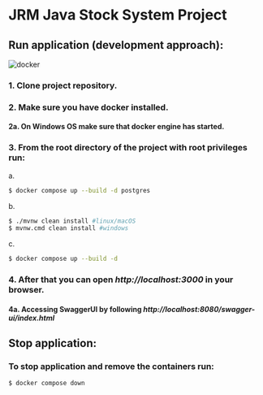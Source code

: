 # JRM Java Stock System Project

## Run application (development approach):
<img alt="docker" src="https://img.shields.io/badge/Docker-2CA5E0?style=for-the-badge&logo=docker&logoColor=white"/>

### 1. Clone project repository.
### 2. Make sure you have docker installed.
#### 2a. On Windows OS make sure that docker engine has started.
### 3. From the root directory of the project with root privileges run:
a.
```bash
$ docker compose up --build -d postgres
```
b.
```bash
$ ./mvnw clean install #linux/macOS
$ mvnw.cmd clean install #windows 
```
c.
```bash
$ docker compose up --build -d
```

### 4. After that you can open <i>http://localhost:3000</i> in your browser.
#### 4a. Accessing SwaggerUI by following <i>http://localhost:8080/swagger-ui/index.html </i>

## Stop application:

### To stop application and remove the containers run:
```bash
$ docker compose down
```
